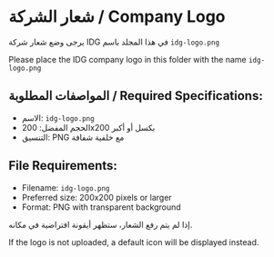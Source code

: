 # شعار الشركة / Company Logo

يرجى وضع شعار شركة IDG في هذا المجلد باسم `idg-logo.png`

Please place the IDG company logo in this folder with the name `idg-logo.png`

## المواصفات المطلوبة / Required Specifications:
- الاسم: `idg-logo.png`
- الحجم المفضل: 200x200 بكسل أو أكبر
- التنسيق: PNG مع خلفية شفافة

## File Requirements:
- Filename: `idg-logo.png`
- Preferred size: 200x200 pixels or larger
- Format: PNG with transparent background

إذا لم يتم رفع الشعار، ستظهر أيقونة افتراضية في مكانه.

If the logo is not uploaded, a default icon will be displayed instead. 